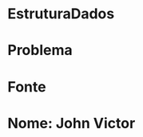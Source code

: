 # EstruturaDados
# Problema
<!-- Considere um labirinto representado por uma matriz m × n. O caminho livre é marcado na matriz com " " (sem aspas),
enquanto os caminhos ocupados são marcados com "#" (sem aspas).
O ratinho está na posição (livre) (1, 0) e quer chegar à posição (livre) (m − 2, n − 1) passando pelo labirinto.
Ele pode se mover para uma casa livre que esteja à direita, à esquerda, acima ou abaixo da casa em que está. -->

# Fonte
<!-- https://panda.ime.usp.br/pythonds/static/pythonds_pt/04-Recursao/10-labirinto.html -->
<!-- Gostaria de ter implementado o DrawMaze para visualizar graficamente cada etapa -->
# Nome: John Victor